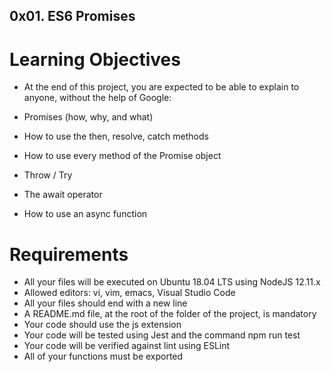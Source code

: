 ## 0x01. ES6 Promises

# Learning Objectives
  -  At the end of this project, you are expected to be able to explain to anyone, without the help of Google:

  -  Promises (how, why, and what)
  -  How to use the then, resolve, catch methods
  -  How to use every method of the Promise object
  -  Throw / Try
  -  The await operator
  -  How to use an async function
#  Requirements
  -  All your files will be executed on Ubuntu 18.04 LTS using NodeJS 12.11.x
  -  Allowed editors: vi, vim, emacs, Visual Studio Code
  -  All your files should end with a new line
  -  A README.md file, at the root of the folder of the project, is mandatory
  -  Your code should use the js extension
  -  Your code will be tested using Jest and the command npm run test
  -  Your code will be verified against lint using ESLint
  -  All of your functions must be exported
